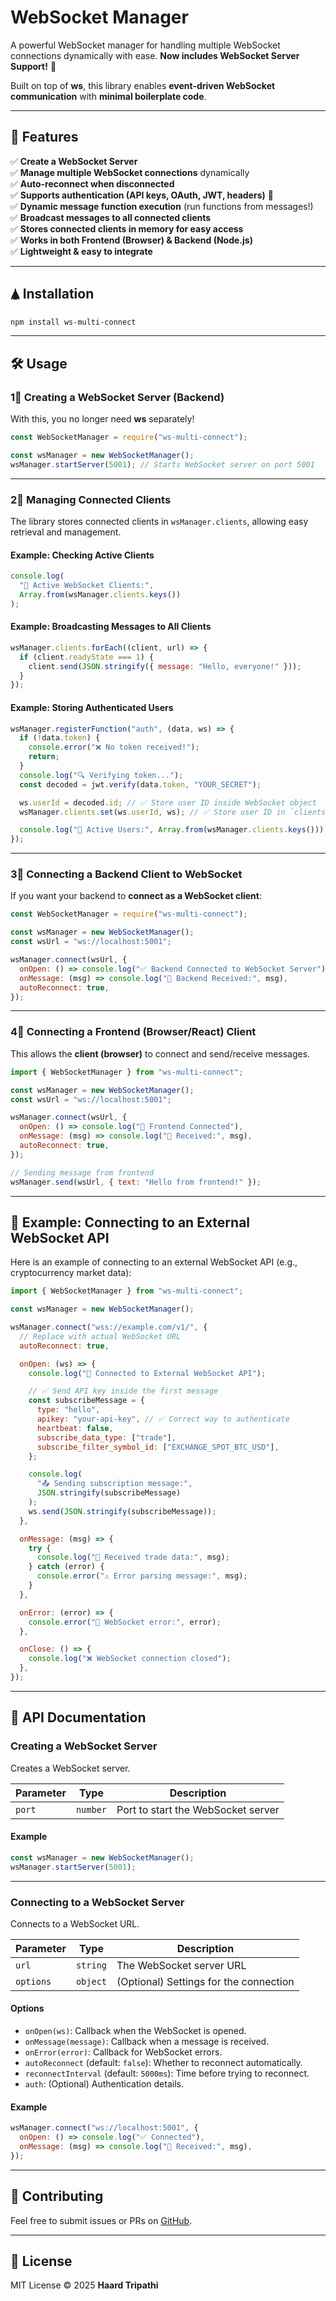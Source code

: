 # WebSocket Manager

A powerful WebSocket manager for handling multiple WebSocket connections dynamically with ease.
**Now includes WebSocket Server Support!** 🎉

Built on top of **ws**, this library enables **event-driven WebSocket communication** with **minimal boilerplate code**.

---

## **🚀 Features**

✅ **Create a WebSocket Server** \
✅ **Manage multiple WebSocket connections** dynamically\
✅ **Auto-reconnect when disconnected**\
✅ **Supports authentication (API keys, OAuth, JWT, headers)** 🔑\
✅ **Dynamic message function execution** (run functions from messages!)\
✅ **Broadcast messages to all connected clients**\
✅ **Stores connected clients in memory for easy access**\
✅ **Works in both Frontend (Browser) & Backend (Node.js)**\
✅ **Lightweight & easy to integrate**

---

## **🛦 Installation**

```sh
npm install ws-multi-connect
```

---

## **🛠️ Usage**

### **1⃣ Creating a WebSocket Server (Backend)**

With this, you no longer need **ws** separately!

```javascript
const WebSocketManager = require("ws-multi-connect");

const wsManager = new WebSocketManager();
wsManager.startServer(5001); // Starts WebSocket server on port 5001
```

---

### **2⃣ Managing Connected Clients**

The library stores connected clients in `wsManager.clients`, allowing easy retrieval and management.

#### **Example: Checking Active Clients**

```javascript
console.log(
  "👥 Active WebSocket Clients:",
  Array.from(wsManager.clients.keys())
);
```

#### **Example: Broadcasting Messages to All Clients**

```javascript
wsManager.clients.forEach((client, url) => {
  if (client.readyState === 1) {
    client.send(JSON.stringify({ message: "Hello, everyone!" }));
  }
});
```

#### **Example: Storing Authenticated Users**

```javascript
wsManager.registerFunction("auth", (data, ws) => {
  if (!data.token) {
    console.error("❌ No token received!");
    return;
  }
  console.log("🔍 Verifying token...");
  const decoded = jwt.verify(data.token, "YOUR_SECRET");

  ws.userId = decoded.id; // ✅ Store user ID inside WebSocket object
  wsManager.clients.set(ws.userId, ws); // ✅ Store user ID in `clients` Map

  console.log("👥 Active Users:", Array.from(wsManager.clients.keys()));
});
```

---

### **3⃣ Connecting a Backend Client to WebSocket**

If you want your backend to **connect as a WebSocket client**:

```javascript
const WebSocketManager = require("ws-multi-connect");

const wsManager = new WebSocketManager();
const wsUrl = "ws://localhost:5001";

wsManager.connect(wsUrl, {
  onOpen: () => console.log("✅ Backend Connected to WebSocket Server"),
  onMessage: (msg) => console.log("📩 Backend Received:", msg),
  autoReconnect: true,
});
```

---

### **4⃣ Connecting a Frontend (Browser/React) Client**

This allows the **client (browser)** to connect and send/receive messages.

```javascript
import { WebSocketManager } from "ws-multi-connect";

const wsManager = new WebSocketManager();
const wsUrl = "ws://localhost:5001";

wsManager.connect(wsUrl, {
  onOpen: () => console.log("🔗 Frontend Connected"),
  onMessage: (msg) => console.log("📩 Received:", msg),
  autoReconnect: true,
});

// Sending message from frontend
wsManager.send(wsUrl, { text: "Hello from frontend!" });
```

---

## **📡 Example: Connecting to an External WebSocket API**

Here is an example of connecting to an external WebSocket API (e.g., cryptocurrency market data):

```javascript
import { WebSocketManager } from "ws-multi-connect";

const wsManager = new WebSocketManager();

wsManager.connect("wss://example.com/v1/", {
  // Replace with actual WebSocket URL
  autoReconnect: true,

  onOpen: (ws) => {
    console.log("🔗 Connected to External WebSocket API");

    // ✅ Send API key inside the first message
    const subscribeMessage = {
      type: "hello",
      apikey: "your-api-key", // ✅ Correct way to authenticate
      heartbeat: false,
      subscribe_data_type: ["trade"],
      subscribe_filter_symbol_id: ["EXCHANGE_SPOT_BTC_USD"],
    };

    console.log(
      "📤 Sending subscription message:",
      JSON.stringify(subscribeMessage)
    );
    ws.send(JSON.stringify(subscribeMessage));
  },

  onMessage: (msg) => {
    try {
      console.log("📩 Received trade data:", msg);
    } catch (error) {
      console.error("⚠️ Error parsing message:", msg);
    }
  },

  onError: (error) => {
    console.error("🚨 WebSocket error:", error);
  },

  onClose: () => {
    console.log("❌ WebSocket connection closed");
  },
});
```

---

## **📝 API Documentation**

### **Creating a WebSocket Server**

Creates a WebSocket server.

| Parameter | Type     | Description                        |
| --------- | -------- | ---------------------------------- |
| `port`    | `number` | Port to start the WebSocket server |

#### **Example**

```javascript
const wsManager = new WebSocketManager();
wsManager.startServer(5001);
```

---

### **Connecting to a WebSocket Server**

Connects to a WebSocket URL.

| Parameter | Type     | Description                            |
| --------- | -------- | -------------------------------------- |
| `url`     | `string` | The WebSocket server URL               |
| `options` | `object` | (Optional) Settings for the connection |

#### **Options**

- `onOpen(ws)`: Callback when the WebSocket is opened.
- `onMessage(message)`: Callback when a message is received.
- `onError(error)`: Callback for WebSocket errors.
- `autoReconnect` (default: `false`): Whether to reconnect automatically.
- `reconnectInterval` (default: `5000ms`): Time before trying to reconnect.
- `auth`: (Optional) Authentication details.

#### **Example**

```javascript
wsManager.connect("ws://localhost:5001", {
  onOpen: () => console.log("✅ Connected"),
  onMessage: (msg) => console.log("📩 Received:", msg),
});
```

---

## **🤝 Contributing**

Feel free to submit issues or PRs on [GitHub](https://github.com/Haardtripathi/ws-multi-connect).

---

## **📝 License**

MIT License © 2025 **Haard Tripathi**
